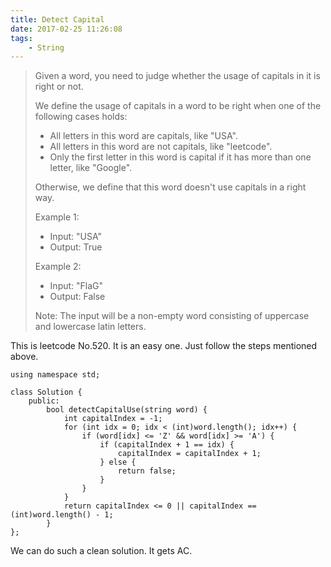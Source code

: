 ```yaml
---
title: Detect Capital
date: 2017-02-25 11:26:08
tags:
    - String
---
```


> Given a word, you need to judge whether the usage of capitals in it is right or not.
>
> We define the usage of capitals in a word to be right when one of the following cases holds:
>
> + All letters in this word are capitals, like "USA".
> + All letters in this word are not capitals, like "leetcode".
> + Only the first letter in this word is capital if it has more than one letter, like "Google".
>
> Otherwise, we define that this word doesn't use capitals in a right way.
>
> Example 1:
> + Input: "USA"
> + Output: True
>
> Example 2:
> + Input: "FlaG"
> + Output: False
>
> Note: The input will be a non-empty word consisting of uppercase and lowercase latin letters.

<!--more-->

This is leetcode No.520. It is an easy one. Just follow the steps mentioned above.

```
using namespace std;

class Solution {
    public:
        bool detectCapitalUse(string word) {
            int capitalIndex = -1;
            for (int idx = 0; idx < (int)word.length(); idx++) {
                if (word[idx] <= 'Z' && word[idx] >= 'A') {
                    if (capitalIndex + 1 == idx) {
                        capitalIndex = capitalIndex + 1;
                    } else {
                        return false;
                    }
                }
            }
            return capitalIndex <= 0 || capitalIndex == (int)word.length() - 1;
        }
};
```

We can do such a clean solution. It gets AC.
